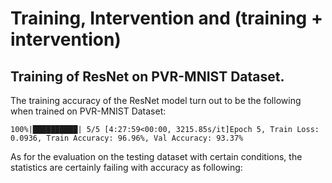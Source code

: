 # Training, Intervention and (training + intervention)

## Training of ResNet on PVR-MNIST Dataset.

The training accuracy of the ResNet model turn out to be the following when trained on PVR-MNIST Dataset:

```
100%|██████████| 5/5 [4:27:59<00:00, 3215.85s/it]Epoch 5, Train Loss: 0.0936, Train Accuracy: 96.96%, Val Accuracy: 93.37%
```

As for the evaluation on the testing dataset with certain conditions, the statistics are certainly failing with accuracy as following:

```

```